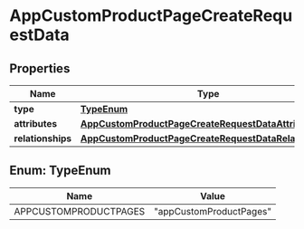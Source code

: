

# AppCustomProductPageCreateRequestData


## Properties

| Name | Type | Description | Notes |
|------------ | ------------- | ------------- | -------------|
|**type** | [**TypeEnum**](#TypeEnum) |  |  |
|**attributes** | [**AppCustomProductPageCreateRequestDataAttributes**](AppCustomProductPageCreateRequestDataAttributes.md) |  |  |
|**relationships** | [**AppCustomProductPageCreateRequestDataRelationships**](AppCustomProductPageCreateRequestDataRelationships.md) |  |  |



## Enum: TypeEnum

| Name | Value |
|---- | -----|
| APPCUSTOMPRODUCTPAGES | &quot;appCustomProductPages&quot; |



